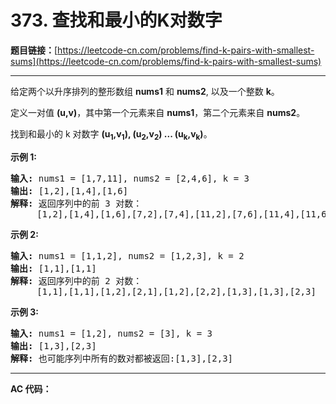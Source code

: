 # 373. 查找和最小的K对数字

**题目链接：**[https://leetcode-cn.com/problems/find-k-pairs-with-smallest-sums](https://leetcode-cn.com/problems/find-k-pairs-with-smallest-sums)

---

<div class="content__1Y2H">
 <div class="notranslate">
  <p>给定两个以升序排列的整形数组 <strong>nums1</strong> 和 <strong>nums2</strong>, 以及一个整数 <strong>k</strong>。</p> 
  <p>定义一对值&nbsp;<strong>(u,v)</strong>，其中第一个元素来自&nbsp;<strong>nums1</strong>，第二个元素来自 <strong>nums2</strong>。</p> 
  <p>找到和最小的 k 对数字&nbsp;<strong>(u<sub>1</sub>,v<sub>1</sub>), (u<sub>2</sub>,v<sub>2</sub>) ... (u<sub>k</sub>,v<sub>k</sub>)</strong>。</p> 
  <p><strong>示例 1:</strong></p> 
  <pre class="language-text"><strong>输入:</strong> nums1 = [1,7,11], nums2 = [2,4,6], k = 3
<strong>输出:</strong> [1,2],[1,4],[1,6]
<strong>解释: </strong>返回序列中的前 3 对数：
     [1,2],[1,4],[1,6],[7,2],[7,4],[11,2],[7,6],[11,4],[11,6]
</pre> 
  <p><strong>示例 2:</strong></p> 
  <pre class="language-text"><strong>输入: </strong>nums1 = [1,1,2], nums2 = [1,2,3], k = 2
<strong>输出: </strong>[1,1],[1,1]
<strong>解释: </strong>返回序列中的前 2 对数：
&nbsp;    [1,1],[1,1],[1,2],[2,1],[1,2],[2,2],[1,3],[1,3],[2,3]
</pre> 
  <p><strong>示例 3:</strong></p> 
  <pre class="language-text"><strong>输入: </strong>nums1 = [1,2], nums2 = [3], k = 3 
<strong>输出:</strong> [1,3],[2,3]
<strong>解释: </strong>也可能序列中所有的数对都被返回:[1,3],[2,3]
</pre> 
 </div>
</div>

---

**AC 代码：**

```java

```